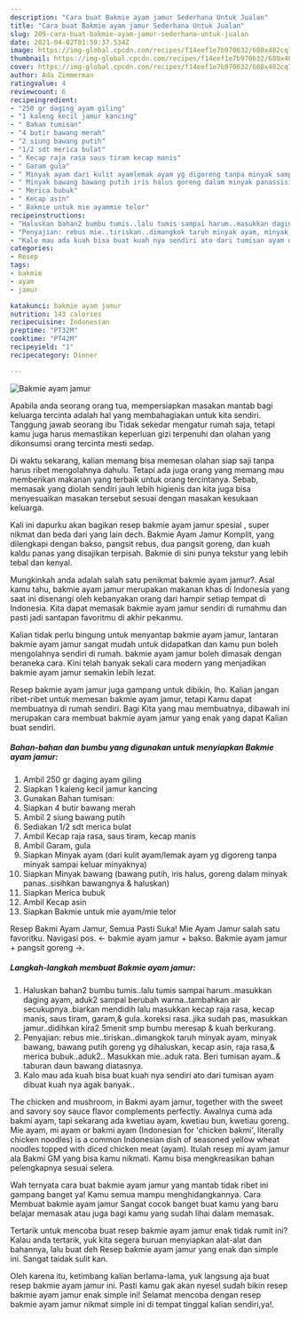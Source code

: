 ```yaml
---
description: "Cara buat Bakmie ayam jamur Sederhana Untuk Jualan"
title: "Cara buat Bakmie ayam jamur Sederhana Untuk Jualan"
slug: 209-cara-buat-bakmie-ayam-jamur-sederhana-untuk-jualan
date: 2021-04-02T01:59:37.534Z
image: https://img-global.cpcdn.com/recipes/f14eef1e7b970632/680x482cq70/bakmie-ayam-jamur-foto-resep-utama.jpg
thumbnail: https://img-global.cpcdn.com/recipes/f14eef1e7b970632/680x482cq70/bakmie-ayam-jamur-foto-resep-utama.jpg
cover: https://img-global.cpcdn.com/recipes/f14eef1e7b970632/680x482cq70/bakmie-ayam-jamur-foto-resep-utama.jpg
author: Ada Zimmerman
ratingvalue: 4
reviewcount: 6
recipeingredient:
- "250 gr daging ayam giling"
- "1 kaleng kecil jamur kancing"
- " Bahan tumisan"
- "4 butir bawang merah"
- "2 siung bawang putih"
- "1/2 sdt merica bulat"
- " Kecap raja rasa saus tiram kecap manis"
- " Garam gula"
- " Minyak ayam dari kulit ayamlemak ayam yg digoreng tanpa minyak sampai keluar minyaknya"
- " Minyak bawang bawang putih iris halus goreng dalam minyak panassisihkan bawangnya  haluskan"
- " Merica bubuk"
- " Kecap asin"
- " Bakmie untuk mie ayammie telor"
recipeinstructions:
- "Haluskan bahan2 bumbu tumis..lalu tumis sampai harum..masukkan daging ayam, aduk2 sampai berubah warna..tambahkan air secukupnya..biarkan mendidih lalu masukkan kecap raja rasa, kecap manis, saus tiram, garam,&amp; gula..koreksi rasa..jika sudah pas, masukkan jamur..didihkan kira2 5menit smp bumbu meresap &amp; kuah berkurang."
- "Penyajian: rebus mie..tiriskan..dimangkok taruh minyak ayam, minyak bawang, bawang putih goreng yg dihaluskan, kecap asin, raja rasa,&amp; merica bubuk..aduk2.. Masukkan mie..aduk rata. Beri tumisan ayam..&amp; taburan daun bawang diatasnya."
- "Kalo mau ada kuah bisa buat kuah nya sendiri ato dari tumisan ayam dibuat kuah nya agak banyak.."
categories:
- Resep
tags:
- bakmie
- ayam
- jamur

katakunci: bakmie ayam jamur 
nutrition: 143 calories
recipecuisine: Indonesian
preptime: "PT32M"
cooktime: "PT42M"
recipeyield: "1"
recipecategory: Dinner

---
```



![Bakmie ayam jamur](https://img-global.cpcdn.com/recipes/f14eef1e7b970632/680x482cq70/bakmie-ayam-jamur-foto-resep-utama.jpg)

Apabila anda seorang orang tua, mempersiapkan masakan mantab bagi keluarga tercinta adalah hal yang membahagiakan untuk kita sendiri. Tanggung jawab seorang ibu Tidak sekedar mengatur rumah saja, tetapi kamu juga harus memastikan keperluan gizi terpenuhi dan olahan yang dikonsumsi orang tercinta mesti sedap.

Di waktu  sekarang, kalian memang bisa memesan olahan siap saji tanpa harus ribet mengolahnya dahulu. Tetapi ada juga orang yang memang mau memberikan makanan yang terbaik untuk orang tercintanya. Sebab, memasak yang diolah sendiri jauh lebih higienis dan kita juga bisa menyesuaikan masakan tersebut sesuai dengan masakan kesukaan keluarga. 

Kali ini dapurku akan bagikan resep bakmie ayam jamur spesial , super nikmat dan beda dari yang lain dech. Bakmie Ayam Jamur Komplit, yang dilengkapi dengan bakso, pangsit rebus, dua pangsit goreng, dan kuah kaldu panas yang disajikan terpisah. Bakmie di sini punya tekstur yang lebih tebal dan kenyal.

Mungkinkah anda adalah salah satu penikmat bakmie ayam jamur?. Asal kamu tahu, bakmie ayam jamur merupakan makanan khas di Indonesia yang saat ini disenangi oleh kebanyakan orang dari hampir setiap tempat di Indonesia. Kita dapat memasak bakmie ayam jamur sendiri di rumahmu dan pasti jadi santapan favoritmu di akhir pekanmu.

Kalian tidak perlu bingung untuk menyantap bakmie ayam jamur, lantaran bakmie ayam jamur sangat mudah untuk didapatkan dan kamu pun boleh mengolahnya sendiri di rumah. bakmie ayam jamur boleh dimasak dengan beraneka cara. Kini telah banyak sekali cara modern yang menjadikan bakmie ayam jamur semakin lebih lezat.

Resep bakmie ayam jamur juga gampang untuk dibikin, lho. Kalian jangan ribet-ribet untuk memesan bakmie ayam jamur, tetapi Kamu dapat membuatnya di rumah sendiri. Bagi Kita yang mau membuatnya, dibawah ini merupakan cara membuat bakmie ayam jamur yang enak yang dapat Kalian buat sendiri.

<!--inarticleads1-->

##### Bahan-bahan dan bumbu yang digunakan untuk menyiapkan Bakmie ayam jamur:

1. Ambil 250 gr daging ayam giling
1. Siapkan 1 kaleng kecil jamur kancing
1. Gunakan  Bahan tumisan:
1. Siapkan 4 butir bawang merah
1. Ambil 2 siung bawang putih
1. Sediakan 1/2 sdt merica bulat
1. Ambil  Kecap raja rasa, saus tiram, kecap manis
1. Ambil  Garam, gula
1. Siapkan  Minyak ayam (dari kulit ayam/lemak ayam yg digoreng tanpa minyak sampai keluar minyaknya)
1. Siapkan  Minyak bawang (bawang putih, iris halus, goreng dalam minyak panas..sisihkan bawangnya &amp; haluskan)
1. Siapkan  Merica bubuk
1. Ambil  Kecap asin
1. Siapkan  Bakmie untuk mie ayam/mie telor


Resep Bakmi Ayam Jamur, Semua Pasti Suka! Mie Ayam Jamur salah satu favoritku. Navigasi pos. ← bakmie ayam jamur + bakso. Bakmie ayam jamur + pangsit goreng →. 

<!--inarticleads2-->

##### Langkah-langkah membuat Bakmie ayam jamur:

1. Haluskan bahan2 bumbu tumis..lalu tumis sampai harum..masukkan daging ayam, aduk2 sampai berubah warna..tambahkan air secukupnya..biarkan mendidih lalu masukkan kecap raja rasa, kecap manis, saus tiram, garam,&amp; gula..koreksi rasa..jika sudah pas, masukkan jamur..didihkan kira2 5menit smp bumbu meresap &amp; kuah berkurang.
1. Penyajian: rebus mie..tiriskan..dimangkok taruh minyak ayam, minyak bawang, bawang putih goreng yg dihaluskan, kecap asin, raja rasa,&amp; merica bubuk..aduk2.. Masukkan mie..aduk rata. Beri tumisan ayam..&amp; taburan daun bawang diatasnya.
1. Kalo mau ada kuah bisa buat kuah nya sendiri ato dari tumisan ayam dibuat kuah nya agak banyak..


The chicken and mushroom, in Bakmi ayam jamur, together with the sweet and savory soy sauce flavor complements perfectly. Awalnya cuma ada bakmi ayam, tapi sekarang ada kwetiau ayam, kwetiau bun, kwetiau goreng. Mie ayam, mi ayam or bakmi ayam (Indonesian for &#39;chicken bakmi&#39;, literally chicken noodles) is a common Indonesian dish of seasoned yellow wheat noodles topped with diced chicken meat (ayam). Itulah resep mi ayam jamur ala Bakmi GM yang bisa kamu nikmati. Kamu bisa mengkreasikan bahan pelengkapnya sesuai selera. 

Wah ternyata cara buat bakmie ayam jamur yang mantab tidak ribet ini gampang banget ya! Kamu semua mampu menghidangkannya. Cara Membuat bakmie ayam jamur Sangat cocok banget buat kamu yang baru belajar memasak atau juga bagi kamu yang sudah lihai dalam memasak.

Tertarik untuk mencoba buat resep bakmie ayam jamur enak tidak rumit ini? Kalau anda tertarik, yuk kita segera buruan menyiapkan alat-alat dan bahannya, lalu buat deh Resep bakmie ayam jamur yang enak dan simple ini. Sangat taidak sulit kan. 

Oleh karena itu, ketimbang kalian berlama-lama, yuk langsung aja buat resep bakmie ayam jamur ini. Pasti kamu gak akan nyesel sudah bikin resep bakmie ayam jamur enak simple ini! Selamat mencoba dengan resep bakmie ayam jamur nikmat simple ini di tempat tinggal kalian sendiri,ya!.

